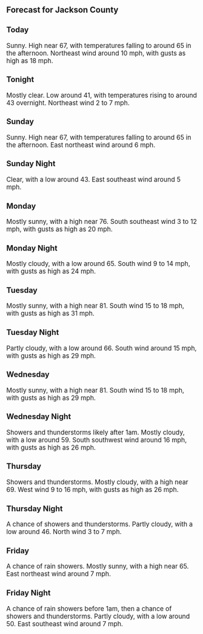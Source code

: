 <div>
   <h2>Forecast for Jackson County</h2>
   <p>
      <div style="font-size:120%">
         <h3>Today</h3>Sunny. High near 67, with temperatures falling to around 65 in the afternoon. Northeast wind around 10 mph, with gusts as
         high as 18 mph.<br></div>
   </p>
   <p>
      <div style="font-size:120%">
         <h3>Tonight</h3>Mostly clear. Low around 41, with temperatures rising to around 43 overnight. Northeast wind 2 to 7 mph.<br></div>
   </p>
   <p>
      <div style="font-size:120%">
         <h3>Sunday</h3>Sunny. High near 67, with temperatures falling to around 65 in the afternoon. East northeast wind around 6 mph.<br></div>
   </p>
   <p>
      <div style="font-size:120%">
         <h3>Sunday Night</h3>Clear, with a low around 43. East southeast wind around 5 mph.<br></div>
   </p>
   <p>
      <div style="font-size:120%">
         <h3>Monday</h3>Mostly sunny, with a high near 76. South southeast wind 3 to 12 mph, with gusts as high as 20 mph.<br></div>
   </p>
   <p>
      <div style="font-size:120%">
         <h3>Monday Night</h3>Mostly cloudy, with a low around 65. South wind 9 to 14 mph, with gusts as high as 24 mph.<br></div>
   </p>
   <p>
      <div style="font-size:120%">
         <h3>Tuesday</h3>Mostly sunny, with a high near 81. South wind 15 to 18 mph, with gusts as high as 31 mph.<br></div>
   </p>
   <p>
      <div style="font-size:120%">
         <h3>Tuesday Night</h3>Partly cloudy, with a low around 66. South wind around 15 mph, with gusts as high as 29 mph.<br></div>
   </p>
   <p>
      <div style="font-size:120%">
         <h3>Wednesday</h3>Mostly sunny, with a high near 81. South wind 15 to 18 mph, with gusts as high as 29 mph.<br></div>
   </p>
   <p>
      <div style="font-size:120%">
         <h3>Wednesday Night</h3>Showers and thunderstorms likely after 1am. Mostly cloudy, with a low around 59. South southwest wind around 16 mph, with
         gusts as high as 26 mph.<br></div>
   </p>
   <p>
      <div style="font-size:120%">
         <h3>Thursday</h3>Showers and thunderstorms. Mostly cloudy, with a high near 69. West wind 9 to 16 mph, with gusts as high as 26 mph.<br></div>
   </p>
   <p>
      <div style="font-size:120%">
         <h3>Thursday Night</h3>A chance of showers and thunderstorms. Partly cloudy, with a low around 46. North wind 3 to 7 mph.<br></div>
   </p>
   <p>
      <div style="font-size:120%">
         <h3>Friday</h3>A chance of rain showers. Mostly sunny, with a high near 65. East northeast wind around 7 mph.<br></div>
   </p>
   <p>
      <div style="font-size:120%">
         <h3>Friday Night</h3>A chance of rain showers before 1am, then a chance of showers and thunderstorms. Partly cloudy, with a low around 50. East
         southeast wind around 7 mph.<br></div>
   </p>
</div>